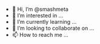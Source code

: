 - 👋 Hi, I’m @smashmeta
- 👀 I’m interested in ...
- 🌱 I’m currently learning ...
- 💞️ I’m looking to collaborate on ...
- 📫 How to reach me ...

<!---
smashmeta/smashmeta is a ✨ special ✨ repository because its `README.md` (this file) appears on your GitHub profile.
You can click the Preview link to take a look at your changes.
--->
